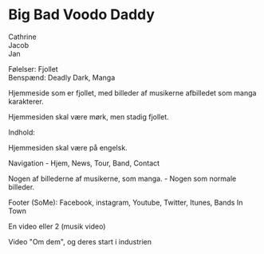 # Big Bad Voodo Daddy

Cathrine
<br>
Jacob
<br>
Jan

Følelser: Fjollet
<br>
Benspænd: Deadly Dark, Manga


Hjemmeside som er fjollet, med billeder af musikerne afbilledet som manga karakterer.

Hjemmesiden skal være mørk, men stadig fjollet.

Indhold:

Hjemmesiden skal være på engelsk.


Navigation - Hjem, News, Tour, Band, Contact


Nogen af billederne af musikerne, som manga. - Nogen som normale billeder.

Footer (SoMe): Facebook, instagram, Youtube, Twitter, Itunes, Bands In Town

En video eller 2 (musik video)

Video "Om dem", og deres start i industrien
